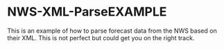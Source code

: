 # NWS-XML-ParseEXAMPLE
This is an example of how to parse forecast data from the NWS based on their XML. This is not perfect but could get you on the right track.
